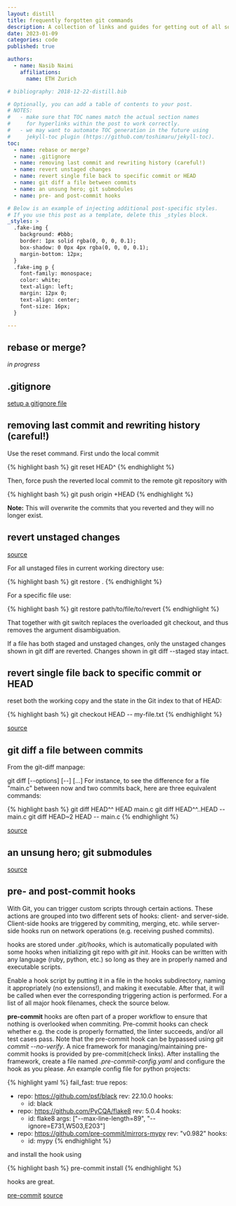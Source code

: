 ```yaml
---
layout: distill
title: frequently forgotten git commands
description: A collection of links and guides for getting out of all sorts of git trouble.
date: 2023-01-09
categories: code
published: true

authors:
  - name: Nasib Naimi
    affiliations:
      name: ETH Zurich

# bibliography: 2018-12-22-distill.bib

# Optionally, you can add a table of contents to your post.
# NOTES:
#   - make sure that TOC names match the actual section names
#     for hyperlinks within the post to work correctly.
#   - we may want to automate TOC generation in the future using
#     jekyll-toc plugin (https://github.com/toshimaru/jekyll-toc).
toc:
  - name: rebase or merge?
  - name: .gitignore
  - name: removing last commit and rewriting history (careful!)
  - name: revert unstaged changes
  - name: revert single file back to specific commit or HEAD
  - name: git diff a file between commits
  - name: an unsung hero; git submodules
  - name: pre- and post-commit hooks

# Below is an example of injecting additional post-specific styles.
# If you use this post as a template, delete this _styles block.
_styles: >
  .fake-img {
    background: #bbb;
    border: 1px solid rgba(0, 0, 0, 0.1);
    box-shadow: 0 0px 4px rgba(0, 0, 0, 0.1);
    margin-bottom: 12px;
  }
  .fake-img p {
    font-family: monospace;
    color: white;
    text-align: left;
    margin: 12px 0;
    text-align: center;
    font-size: 16px;
  }

---
```



## rebase or merge?

_in progress_

## .gitignore

[setup a gitignore file](https://www.atlassian.com/git/tutorials/saving-changes/gitignore)

## removing last commit and rewriting history (careful!)

Use the reset command. First undo the local commit 

{% highlight bash %} git reset HEAD^ {% endhighlight %}

Then, force push the reverted local commit to the remote git repository with

{% highlight bash %} git push origin +HEAD {% endhighlight %}

**Note:** This will overwrite the commits that you reverted and they will no longer exist.

## revert unstaged changes
<a href="https://stackoverflow.com/questions/52704/how-do-i-discard-unstaged-changes-in-git">source</a>

For all unstaged files in current working directory use:

{% highlight bash %}
git restore .
{% endhighlight %}

For a specific file use:

{% highlight bash %}
git restore path/to/file/to/revert
{% endhighlight %}

That together with git switch replaces the overloaded git checkout, and thus removes the argument disambiguation.

If a file has both staged and unstaged changes, only the unstaged changes shown in git diff are reverted. Changes shown in git diff --staged stay intact.

## revert single file back to specific commit or HEAD
reset both the working copy and the state in the Git index to that of HEAD:

{% highlight bash %}
git checkout HEAD -- my-file.txt
{% endhighlight %}

[source](https://stackoverflow.com/questions/7147270/hard-reset-of-a-single-file)

## git diff a file between commits
From the git-diff manpage:

git diff [--options] <commit> <commit> [--] [<path>...]
For instance, to see the difference for a file "main.c" between now and two commits back, here are three equivalent commands:

{% highlight bash %}
git diff HEAD^^ HEAD main.c
git diff HEAD^^..HEAD -- main.c
git diff HEAD~2 HEAD -- main.c
{% endhighlight %}

[source](https://stackoverflow.com/questions/3338126/how-do-i-diff-the-same-file-between-two-different-commits-on-the-same-branch)

## an unsung hero; git submodules

[source](https://git-scm.com/book/en/v2/Git-Tools-Submodules)

## pre- and post-commit hooks

With Git, you can trigger custom scripts through certain actions. These actions are grouped into two different sets of hooks: client- and server-side. Client-side hooks are triggered by commiting, merging, etc. while server-side hooks run on network operations (e.g. receiving pushed commits).

hooks are stored under *.git/hooks*, which is automatically populated with some hooks when initializing git repo with *git init*. Hooks can be written with any language (ruby, python, etc.) so long as they are in properly named and executable scripts. 

Enable a hook script by putting it in a file in the hooks subdirectory, naming it appropriately (no extensions!), and making it executable. After that, it will be called when ever the corresponding triggering action is performed. For a list of all major hook filenames, check the source below.

**pre-commit** hooks are often part of a proper workflow to ensure that nothing is overlooked when commiting. Pre-commit hooks can check whether e.g. the code is properly formatted, the linter succeeds, and/or all test cases pass. Note that the pre-commit hook can be bypassed using *git commit --no-verify*. A nice framework for managing/maintaining pre-commit hooks is provided by pre-commit(check links). After installing the framework, create a file named *.pre-commit-config.yaml* and configure the hook as you please. An example config file for python projects:

{% highlight yaml %}
fail_fast: true
repos:
  - repo: https://github.com/psf/black
    rev: 22.10.0
    hooks:
      - id: black
  - repo: https://github.com/PyCQA/flake8
    rev: 5.0.4
    hooks:
      - id: flake8
        args: ["--max-line-length=89", "--ignore=E731,W503,E203"]
  - repo: https://github.com/pre-commit/mirrors-mypy
    rev: "v0.982"
    hooks:
      - id: mypy
{% endhighlight %}

and install the hook using 

{% highlight bash %}
pre-commit install
{% endhighlight %}

hooks are great.

[pre-commit](https://pre-commit.com/)
[source](https://git-scm.com/book/en/v2/Customizing-Git-Git-Hooks)
